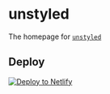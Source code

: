 # unstyled

The homepage for [`unstyled`](https://github.com/sarasate/unstyled)

## Deploy

[![Deploy to Netlify](https://www.netlify.com/img/deploy/button.svg)](https://app.netlify.com/start/deploy?repository=https://github.com/gatsbyjs/gatsby-starter-default)

